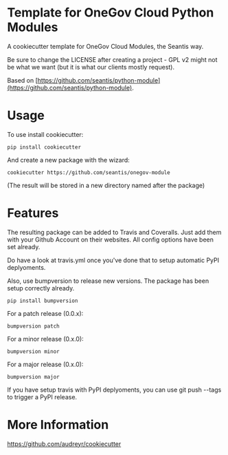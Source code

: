 # Template for OneGov Cloud Python Modules

A cookiecutter template for OneGov Cloud Modules, the Seantis way.

Be sure to change the LICENSE after creating a project - GPL v2 might not be
what we want (but it is what our clients mostly request).

Based on [https://github.com/seantis/python-module](https://github.com/seantis/python-module).

# Usage

To use install cookiecutter:

    pip install cookiecutter

And create a new package with the wizard:

    cookiecutter https://github.com/seantis/onegov-module

(The result will be stored in a new directory named after the package)

# Features

The resulting package can be added to Travis and Coveralls. Just add them
with your Github Account on their websites. All config options have been set
already.

Do have a look at travis.yml once you've done that to setup automatic PyPI
deplyoments.

Also, use bumpversion to release new versions. The package has been setup
correctly already.

    pip install bumpversion

For a patch release (0.0.x):

    bumpversion patch

For a minor release (0.x.0):
    
    bumpversion minor

For a major release (0.x.0):
    
    bumpversion major

If you have setup travis with PyPI deplyoments, you can use git push --tags
to trigger a PyPI release.

# More Information

https://github.com/audreyr/cookiecutter
